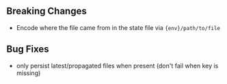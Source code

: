 ## Breaking Changes
- Encode where the file came from in the state file via `{env}/path/to/file`

## Bug Fixes
- only persist latest/propagated files when present (don't fail when key is missing)
